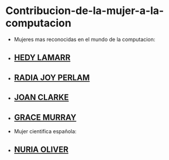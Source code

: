 # Contribucion-de-la-mujer-a-la-computacion
- Mujeres mas reconocidas en el mundo de la computacion:
- ## [HEDY LAMARR](hedylamarr.md)
- ## [RADIA JOY PERLAM](radia.md)
- ## [JOAN CLARKE](joan.md)
- ## [GRACE MURRAY](grace.md)
- Mujer cientifica española:
- ## [NURIA OLIVER](nuria.md)
